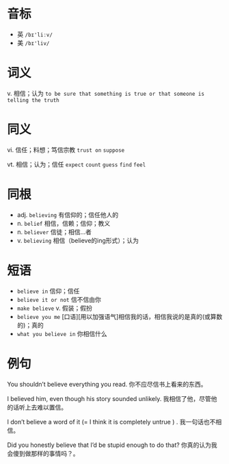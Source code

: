# 音标

- 英 `/bɪ'liːv/`
- 美 `/bɪ'liv/`

# 词义

v. 相信；认为
`to be sure that something is true or that someone is telling the truth`

# 同义

vi. 信任；料想；笃信宗教
`trust on` `suppose`

vt. 相信；认为；信任
`expect` `count` `guess` `find` `feel`

# 同根

- adj. `believing` 有信仰的；信任他人的
- n. `belief` 相信，信赖；信仰；教义
- n. `believer` 信徒；相信...者
- v. `believing` 相信（believe的ing形式）；认为

# 短语

- `believe in` 信仰；信任
- `believe it or not` 信不信由你
- `make believe` v. 假装；假扮
- `believe you me` [口语][用以加强语气]相信我的话，相信我说的是真的(或算数的)；真的
- `what you believe in` 你相信什么

# 例句

You shouldn’t believe everything you read.
你不应尽信书上看来的东西。

I believed him, even though his story sounded unlikely.
我相信了他，尽管他的话听上去难以置信。

I don’t believe a word of it (=  I think it is completely untrue  ) .
我一句话也不相信。

Did you honestly believe that I’d be stupid enough to do that?
你真的认为我会傻到做那样的事情吗？。


